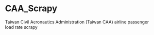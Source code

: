 # CAA_Scrapy
 Taiwan Civil Aeronautics Administration (Taiwan CAA) airline  passenger load rate scrapy
